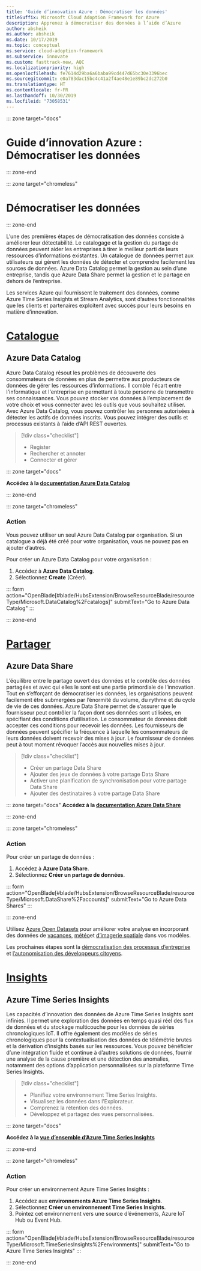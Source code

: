 ```yaml
---
title: 'Guide d’innovation Azure : Démocratiser les données'
titleSuffix: Microsoft Cloud Adoption Framework for Azure
description: Apprenez à démocratiser des données à l’aide d’Azure
author: absheik
ms.author: absheik
ms.date: 10/17/2019
ms.topic: conceptual
ms.service: cloud-adoption-framework
ms.subservice: innovate
ms.custom: fasttrack-new, AQC
ms.localizationpriority: high
ms.openlocfilehash: fe7614d29ba6a6baba99cd447d65bc30e3396bec
ms.sourcegitcommit: e0a783dac15bc4c41a2f4ae48e1e89bc2dc272b0
ms.translationtype: HT
ms.contentlocale: fr-FR
ms.lasthandoff: 10/30/2019
ms.locfileid: "73058531"
---
```

::: zone target="docs"

# <a name="azure-innovation-guide-democratize-data"></a>Guide d’innovation Azure : Démocratiser les données

::: zone-end

::: zone target="chromeless"

# <a name="democratize-data"></a>Démocratiser les données

::: zone-end

L’une des premières étapes de démocratisation des données consiste à améliorer leur détectabilité. Le catalogage et la gestion du partage de données peuvent aider les entreprises à tirer le meilleur parti de leurs ressources d’informations existantes. Un catalogue de données permet aux utilisateurs qui gèrent les données de détecter et comprendre facilement les sources de données. Azure Data Catalog permet la gestion au sein d’une entreprise, tandis que Azure Data Share permet la gestion et le partage en dehors de l’entreprise.

Les services Azure qui fournissent le traitement des données, comme Azure Time Series Insights et Stream Analytics, sont d’autres fonctionnalités que les clients et partenaires exploitent avec succès pour leurs besoins en matière d’innovation.

# <a name="catalogtabcatalog"></a>[Catalogue](#tab/Catalog)

## <a name="azure-data-catalog"></a>Azure Data Catalog

Azure Data Catalog résout les problèmes de découverte des consommateurs de données en plus de permettre aux producteurs de données de gérer les ressources d’informations. Il comble l'écart entre l'informatique et l'entreprise en permettant à toute personne de transmettre ses connaissances. Vous pouvez stocker vos données à l’emplacement de votre choix et vous connecter avec les outils que vous souhaitez utiliser. Avec Azure Data Catalog, vous pouvez contrôler les personnes autorisées à détecter les actifs de données inscrits. Vous pouvez intégrer des outils et processus existants à l’aide d’API REST ouvertes.

> [!div class="checklist"]
>
> - Register
> - Rechercher et annoter
> - Connecter et gérer

::: zone target="docs"

**Accédez à la [documentation Azure Data Catalog](https://docs.microsoft.com/azure/data-catalog)**

::: zone-end

::: zone target="chromeless"

### <a name="action"></a>Action

Vous pouvez utiliser un seul Azure Data Catalog par organisation. Si un catalogue a déjà été créé pour votre organisation, vous ne pouvez pas en ajouter d’autres.

Pour créer un Azure Data Catalog pour votre organisation :

1. Accédez à **Azure Data Catalog**.
2. Sélectionnez **Create** (Créer).

<!-- markdownlint-disable DOCSMD001 -->

::: form action="OpenBlade[#blade/HubsExtension/BrowseResourceBlade/resourceType/Microsoft.DataCatalog%2Fcatalogs]" submitText="Go to Azure Data Catalog" :::

<!-- markdownlint-enable DOCSMD001 -->

::: zone-end

# <a name="sharetabshare"></a>[Partager](#tab/Share)

## <a name="azure-data-share"></a>Azure Data Share

L’équilibre entre le partage ouvert des données et le contrôle des données partagées et avec qui elles le sont est une partie primordiale de l’innovation. Tout en s’efforçant de démocratiser les données, les organisations peuvent facilement être submergées par l’énormité du volume, du rythme et du cycle de vie de ces données. Azure Data Share permet de s’assurer que le fournisseur peut contrôler la façon dont ses données sont utilisées, en spécifiant des conditions d’utilisation. Le consommateur de données doit accepter ces conditions pour recevoir les données. Les fournisseurs de données peuvent spécifier la fréquence à laquelle les consommateurs de leurs données doivent recevoir des mises à jour. Le fournisseur de données peut à tout moment révoquer l’accès aux nouvelles mises à jour.

> [!div class="checklist"]
>
> - Créer un partage Data Share
> - Ajouter des jeux de données à votre partage Data Share
> - Activer une planification de synchronisation pour votre partage Data Share
> - Ajouter des destinataires à votre partage Data Share

::: zone target="docs"
**Accédez à la [documentation Azure Data Share](https://docs.microsoft.com/azure/data-share)**

::: zone-end

::: zone target="chromeless"

<!-- markdownlint-disable MD024 -->

### <a name="action"></a>Action

Pour créer un partage de données :

1. Accédez à **Azure Data Share**.
2. Sélectionnez **Créer un partage de données**.

<!-- markdownlint-disable DOCSMD001 -->

::: form action="OpenBlade[#blade/HubsExtension/BrowseResourceBlade/resourceType/Microsoft.DataShare%2Faccounts]" submitText="Go to Azure Data Shares" :::

<!-- markdownlint-enable DOCSMD001 -->

::: zone-end

Utilisez [Azure Open Datasets](https://docs.microsoft.com/azure/open-datasets/overview-what-are-open-datasets) pour améliorer votre analyse en incorporant des données de [vacances](https://azure.microsoft.com/services/open-datasets/catalog/public-holidays), [météo](https://azure.microsoft.com/services/open-datasets/catalog/noaa-global-forecast-system)et [d’imagerie spatiale](https://azure.microsoft.com/services/open-datasets/catalog/hls) dans vos modèles.

Les prochaines étapes sont la [démocratisation des processus d’entreprise](https://docs.microsoft.com/business-applications-release-notes/october18/microsoft-flow/democratize-business-processes) et [l’autonomisation des développeurs citoyens](https://docs.microsoft.com/business-applications-release-notes/october18/microsoft-flow/empower-citizen-developers).

# <a name="insightstabinsights"></a>[Insights](#tab/Insights)

## <a name="azure-time-series-insights"></a>Azure Time Series Insights

Les capacités d’innovation des données de Azure Time Series Insights sont infinies. Il permet une exploration des données en temps quasi réel des flux de données et du stockage multicouche pour les données de séries chronologiques IoT. Il offre également des modèles de séries chronologiques pour la contextualisation des données de télémétrie brutes et la dérivation d’insights basés sur les ressources. Vous pouvez bénéficier d’une intégration fluide et continue à d’autres solutions de données, fournir une analyse de la cause première et une détection des anomalies, notamment des options d’application personnalisées sur la plateforme Time Series Insights.

> [!div class="checklist"]
>
> - Planifiez votre environnement Time Series Insights.
> - Visualisez les données dans l’Explorateur.
> - Comprenez la rétention des données.
> - Développez et partagez des vues personnalisées.

::: zone target="docs"

**Accédez à la [vue d’ensemble d’Azure Time Series Insights](https://docs.microsoft.com/azure/time-series-insights/time-series-insights-update-overview)**

::: zone-end

::: zone target="chromeless"

### <a name="action"></a>Action

Pour créer un environnement Azure Time Series Insights :

1. Accédez aux **environnements Azure Time Series Insights**.
2. Sélectionnez **Créer un environnement Time Series Insights**.
3. Pointez cet environnement vers une source d’événements, Azure IoT Hub ou Event Hub.

<!-- markdownlint-disable DOCSMD001 -->

::: form action="OpenBlade[#blade/HubsExtension/BrowseResourceBlade/resourceType/Microsoft.TimeSeriesInsights%2Fenvironments]" submitText="Go to Azure Time Series Insights" :::

<!-- markdownlint-enable DOCSMD001 -->

::: zone-end
